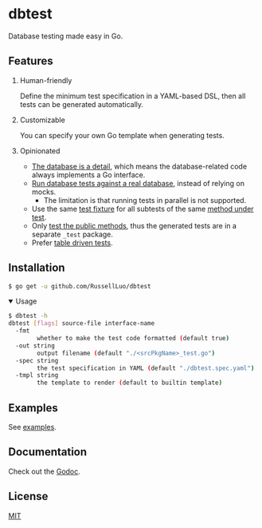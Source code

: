# dbtest

Database testing made easy in Go.


## Features

1. Human-friendly
  
    Define the minimum test specification in a YAML-based DSL, then all tests can be generated automatically.

2. Customizable

    You can specify your own Go template when generating tests.

3. Opinionated
  
    - [The database is a detail][1], which means the database-related code always implements a Go interface.
    - [Run database tests against a real database][2], instead of relying on mocks.
        + The limitation is that running tests in parallel is not supported.
    - Use the same [test fixture][3] for all subtests of the same [method under test][4].
    - Only [test the public methods][5], thus the generated tests are in a separate `_test` package.
    - Prefer [table driven tests][6].


## Installation

```bash
$ go get -u github.com/RussellLuo/dbtest
```

<details open>
  <summary> Usage </summary>

```bash
$ dbtest -h
dbtest [flags] source-file interface-name
  -fmt
        whether to make the test code formatted (default true)
  -out string
        output filename (default "./<srcPkgName>_test.go")
  -spec string
        the test specification in YAML (default "./dbtest.spec.yaml")
  -tmpl string
        the template to render (default to builtin template)
```

</details>


## Examples

See [examples](examples).


## Documentation

Check out the [Godoc][7].


## License

[MIT](LICENSE)


[1]: https://blog.cleancoder.com/uncle-bob/2012/08/13/the-clean-architecture.html
[2]: https://github.com/go-testfixtures/testfixtures
[3]: https://en.wikipedia.org/wiki/Test_fixture#Software
[4]: http://xunitpatterns.com/SUT.html
[5]: https://martinfowler.com/articles/practical-test-pyramid.html#WhatToTest
[6]: https://github.com/golang/go/wiki/TableDrivenTests
[7]: https://pkg.go.dev/github.com/RussellLuo/dbtest